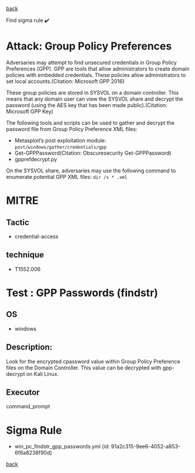 
[back](../index.md)

Find sigma rule :heavy_check_mark: 

# Attack: Group Policy Preferences 

Adversaries may attempt to find unsecured credentials in Group Policy Preferences (GPP). GPP are tools that allow administrators to create domain policies with embedded credentials. These policies allow administrators to set local accounts.(Citation: Microsoft GPP 2016)

These group policies are stored in SYSVOL on a domain controller. This means that any domain user can view the SYSVOL share and decrypt the password (using the AES key that has been made public).(Citation: Microsoft GPP Key)

The following tools and scripts can be used to gather and decrypt the password file from Group Policy Preference XML files:

* Metasploit’s post exploitation module: <code>post/windows/gather/credentials/gpp</code>
* Get-GPPPassword(Citation: Obscuresecurity Get-GPPPassword)
* gpprefdecrypt.py

On the SYSVOL share, adversaries may use the following command to enumerate potential GPP XML files: <code>dir /s * .xml</code>


# MITRE
## Tactic
  - credential-access


## technique
  - T1552.006


# Test : GPP Passwords (findstr)
## OS
  - windows


## Description:
Look for the encrypted cpassword value within Group Policy Preference files on the Domain Controller. This value can be decrypted with gpp-decrypt on Kali Linux.


## Executor
command_prompt

# Sigma Rule
 - win_pc_findstr_gpp_passwords.yml (id: 91a2c315-9ee6-4052-a853-6f6a8238f90d)



[back](../index.md)

